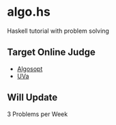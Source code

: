 # algo.hs
Haskell tutorial with problem solving

## Target Online Judge
- [Algosopt](https://algospot.com/)
- [UVa](https://uva.onlinejudge.org/)

## Will Update
3 Problems per Week
